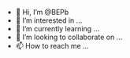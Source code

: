 - 👋 Hi, I’m @BEPb
- 👀 I’m interested in ...
- 🌱 I’m currently learning ...
- 💞️ I’m looking to collaborate on ...
- 📫 How to reach me ...

<!---
BEPb/BEPb is a ✨ special ✨ repository because its `README.md` (this file) appears on your GitHub profile.
You can click the Preview link to take a look at your changes.
--->

